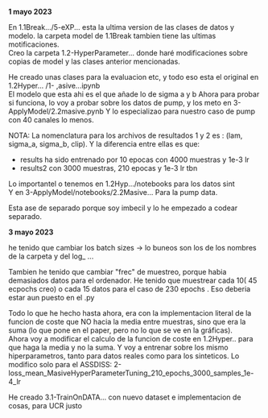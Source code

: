 **1 mayo 2023**  

En 1.1Break.../5-eXP... esta la ultima version de las clases de datos y modelo. la carpeta model de 1.1Break tambien tiene las ultimas motificaciones.  
Creo la carpeta 1.2-HyperParameter... donde haré modificaciones sobre copias de model y las clases anterior mencionadas.  


He creado unas clases para la evaluacion etc, y todo eso esta el original en 1.2Hyper... /1- ,asive...ipynb    
El modelo que esta ahi es el que añade lo de sigma a y b
Ahora para probar si funciona, lo voy a probar sobre los datos de pump, y los meto en 3-ApplyModel/2.2masive.pynb  Y lo especializao para nuestro caso de pump con 40 canales lo menos.


NOTA: La nomenclatura para los archivos de resultados 1 y 2 es : (lam, sigma_a, sigma_b, clip). Y la diferencia entre ellas es que:  
- results ha sido entrenado por 10 epocas con 4000 muestras y 1e-3 lr
- results2 con 3000 muestras, 210 epocas y 1e-3 lr tbn


Lo importantel o tenemos en 1.2Hyp.../notebooks para los datos sint  
Y en 3-ApplyModel/notebooks/2.2Masive... Para la pump data. 

Esta ase de separado porque soy imbecil y lo he empezado a codear separado.   

**3 mayo 2023**

he tenido que cambiar los batch sizes -> lo buneos son los de los nombres de la carpeta y del log_ ... 

Tambien he tenido que cambiar "frec" de muestreo, porque habia demasiados datos para el ordenador. He tenido que muestrear cada 10( 45 ecpochs creo) o cada 15 datos para el caso de 230 epochs . Eso deberia estar aun puesto en el .py 

Todo lo que he hecho hasta ahora, era con la implementacion literal de la funcion de coste que NO hacia la media entre muestras, sino que era la suma (lo que pone en el paper, pero no lo que se ve en la gráficas).   
Ahora voy a modificar el calculo de la funcion de coste en 1.2Hyper.. para que haga la media y no la suma. Y voy a entrenar sobre los mismo hiperparametros, tanto para datos reales como para los sinteticos. 
Lo modifico solo para el ASSDISS: 2-loss_mean_MasiveHyperParameterTuning_210_epochs_3000_samples_1e-4_lr


He creado 3.1-TrainOnDATA... con nuevo dataset e implementacion de cosas, para UCR justo 
